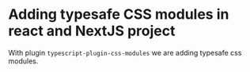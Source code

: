 # Adding typesafe CSS modules in react and NextJS project

With plugin `typescript-plugin-css-modules` we are adding typesafe css modules.